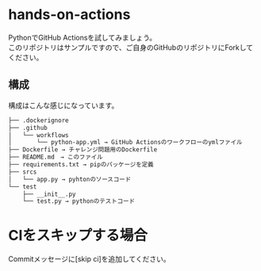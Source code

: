# hands-on-actions
PythonでGitHub Actionsを試してみましょう。<br>
このリポジトリはサンプルですので、ご自身のGitHubのリポジトリにForkしてください。

## 構成
構成はこんな感じになっています。
  ```bash
  ├── .dockerignore
  ├── .github
  │   └── workflows
  │       └── python-app.yml → GitHub Actionsのワークフローのymlファイル
  ├── Dockerfile → チャレンジ問題用のDockerfile
  ├── README.md　→ このファイル
  ├── requirements.txt → pipのパッケージを定義
  ├── srcs
  │   └── app.py → pyhtonのソースコード
  └── test
      ├── __init__.py
      └── test.py → pythonのテストコード
  ```

# CIをスキップする場合
Commitメッセージに[skip ci]を追加してください。
